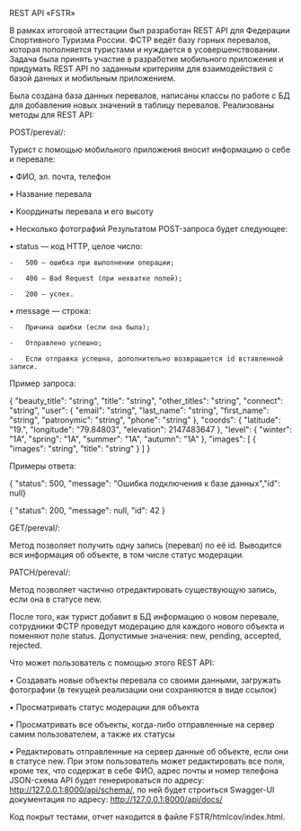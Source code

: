 REST API «FSTR»

В рамках итоговой аттестации был разработан REST API для Федерации Спортивного Туризма России. ФСТР ведёт базу горных перевалов, которая пополняется туристами и нуждается в усовершенствовании. Задача была принять участие в разработке мобильного приложения и придумать REST API по заданным критериям для взаимодействия с базой данных и мобильным приложением.

Была создана база данных перевалов, написаны классы по работе с БД для добавления новых значений в таблицу перевалов. Реализованы методы для REST API:

POST/pereval/:

Турист с помощью мобильного приложения вносит информацию о себе и перевале:

•	ФИО, эл. почта, телефон

•	Название перевала

•	Координаты перевала и его высоту

•	Несколько фотографий
Результатом POST-запроса будет следующее:

•	status — код HTTP, целое число:

	-	500 — ошибка при выполнении операции;

	-	400 — Bad Request (при нехватке полей);
 
 	-	200 — успех.
   
   •	message — строка:

   	-	Причина ошибки (если она была);
 
 	-	Отправлено успешно;

	-	Если отправка успешна, дополнительно возвращается id вставленной записи.
Пример запроса:

{ "beauty_title": "string", "title": "string", "other_titles": "string", "connect": "string", "user": { "email": "string", "last_name": "string", "first_name": "string", "patronymic": "string", "phone": "string" }, "coords": { "latitude": "19.", "longitude": "79.84803", "elevation": 2147483647 }, "level": { "winter": "1A", "spring": "1A", "summer": "1A", "autumn": "1A" }, "images": [ { "images": "string", "title": "string" } ] }

Примеры ответа:

{ "status": 500, "message": "Ошибка подключения к базе данных","id": null}

{ "status": 200, "message": null, "id": 42 }

GET/pereval/:

Метод позволяет получить одну запись (перевал) по её id. Выводится вся информация об объекте, в том числе статус модерации.

PATCH/pereval/:

Метод позволяет частично отредактировать существующую запись, если она в статусе new.

После того, как турист добавит в БД информацию о новом перевале, сотрудники ФСТР проведут модерацию для каждого нового объекта и поменяют поле status. Допустимые значения: new, pending, accepted, rejected.

Что может пользователь с помощью этого REST API:

•	Создавать новые объекты перевала со своими данными, загружать фотографии (в текущей реализации они сохраняются в виде ссылок)

•	Просматривать статус модерации для объекта

•	Просматривать все объекты, когда-либо отправленные на сервер самим пользователем, а также их статусы

•	Редактировать отправленные на сервер данные об объекте, если они в статусе new. 
	При этом пользователь может редактировать все поля, кроме тех, что содержат в себе ФИО, адрес почты и номер телефона
JSON-схема API будет генерироваться по адресу: http://127.0.0.1:8000/api/schema/, по ней будет строиться Swagger-UI документация по адресу: http://127.0.0.1:8000/api/docs/

Код покрыт тестами, отчет находится в файле FSTR/htmlcov/index.html.
